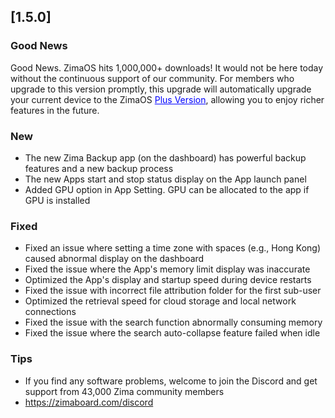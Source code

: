 ## [1.5.0]
### Good News
Good News. ZimaOS hits 1,000,000+ downloads! It would not be here today without the continuous support of our community. For members who upgrade to this version promptly, this upgrade will automatically upgrade your current device to the ZimaOS <a href="https://www.zimaspace.com/zimaos/pricing" target="_blank" style="color:blue">Plus Version</a>, allowing you to enjoy richer features in the future.
### New
- The new Zima Backup app (on the dashboard) has powerful backup features and a new backup process
- The new Apps start and stop status display on the App launch panel
- Added GPU option in App Setting. GPU can be allocated to the app if GPU is installed
### Fixed
- Fixed an issue where setting a time zone with spaces (e.g., Hong Kong) caused abnormal display on the dashboard
- Fixed the issue where the App's memory limit display was inaccurate
- Optimized the App's display and startup speed during device restarts
- Fixed the issue with incorrect file attribution folder for the first sub-user
- Optimized the retrieval speed for cloud storage and local network connections
- Fixed the issue with the search function abnormally consuming memory
- Fixed the issue where the search auto-collapse feature failed when idle
### Tips
- If you find any software problems, welcome to join the Discord and get support from 43,000 Zima community members
- <a href="https://zimaboard.com/discord" target="_blank" style="color:blue">https://zimaboard.com/discord</a>
